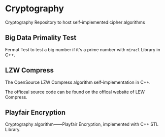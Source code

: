 # Cryptography
Cryptography Repository to host self-implemented cipher algorithms



## Big Data Primality Test

Fermat Test to test a big number if it's a prime number with `miracl` Library in C++.

## LZW Compress

The OpenSource LZW Compress algorithm self-implementation in C++.

The officeal source code can be found on the offical website of LEW Compress.

## Playfair Encryption

Cryptography algorithm——Playfair Encryption, implemented with C++ STL Library.